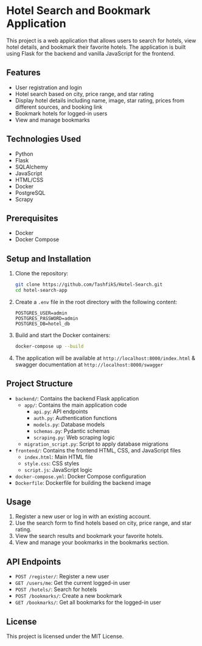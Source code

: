 # Hotel Search and Bookmark Application

This project is a web application that allows users to search for hotels, view hotel details, and bookmark their favorite hotels. The application is built using Flask for the backend and vanilla JavaScript for the frontend.

## Features

- User registration and login
- Hotel search based on city, price range, and star rating
- Display hotel details including name, image, star rating, prices from different sources, and booking link
- Bookmark hotels for logged-in users
- View and manage bookmarks

## Technologies Used

- Python
- Flask
- SQLAlchemy
- JavaScript
- HTML/CSS
- Docker
- PostgreSQL
- Scrapy

## Prerequisites

- Docker
- Docker Compose

## Setup and Installation

1. Clone the repository:
    ```sh
    git clone https://github.com/TashfikS/Hotel-Search.git
    cd hotel-search-app
    ```

2. Create a `.env` file in the root directory with the following content:
    ```env
    POSTGRES_USER=admin
    POSTGRES_PASSWORD=admin
    POSTGRES_DB=hotel_db
    ```

3. Build and start the Docker containers:
    ```sh
    docker-compose up --build
    ```

4. The application will be available at `http://localhost:8000/index.html` & swagger documentation at `http://localhost:8000/swagger`

## Project Structure

- `backend/`: Contains the backend Flask application
  - `app/`: Contains the main application code
    - `api.py`: API endpoints
    - `auth.py`: Authentication functions
    - `models.py`: Database models
    - `schemas.py`: Pydantic schemas
    - `scraping.py`: Web scraping logic
  - `migration_script.py`: Script to apply database migrations
- `frontend/`: Contains the frontend HTML, CSS, and JavaScript files
  - `index.html`: Main HTML file
  - `style.css`: CSS styles
  - `script.js`: JavaScript logic
- `docker-compose.yml`: Docker Compose configuration
- `Dockerfile`: Dockerfile for building the backend image

## Usage

1. Register a new user or log in with an existing account.
2. Use the search form to find hotels based on city, price range, and star rating.
3. View the search results and bookmark your favorite hotels.
4. View and manage your bookmarks in the bookmarks section.

## API Endpoints

- `POST /register/`: Register a new user
- `GET /users/me`: Get the current logged-in user
- `POST /hotels/`: Search for hotels
- `POST /bookmarks/`: Create a new bookmark
- `GET /bookmarks/`: Get all bookmarks for the logged-in user

## License

This project is licensed under the MIT License.